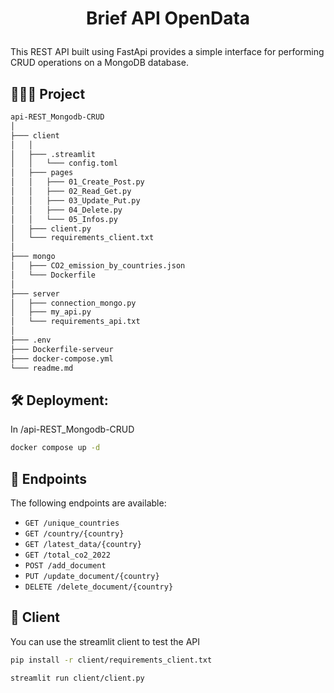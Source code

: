 
# <p align="center">Brief API OpenData</p>
  
This REST API built using FastApi provides a simple interface for performing CRUD operations on a MongoDB database.



## 🧑🏻‍💻 Project
```bash
api-REST_Mongodb-CRUD
│ 
├─── client 
│   │
│   ├─── .streamlit
│   │   └─── config.toml
│   ├─── pages
│   │   ├─── 01_Create_Post.py
│   │   ├─── 02_Read_Get.py
│   │   ├─── 03_Update_Put.py
│   │   ├─── 04_Delete.py
│   │   └─── 05_Infos.py
│   ├─── client.py
│   └─── requirements_client.txt
│ 
├─── mongo
│   ├─── CO2_emission_by_countries.json
│   └─── Dockerfile
│
├─── server
│   ├─── connection_mongo.py
│   ├─── my_api.py
│   └─── requirements_api.txt
│
├─── .env 
├─── Dockerfile-serveur
├─── docker-compose.yml
└─── readme.md
```

## 🛠️ Deployment:
In /api-REST_Mongodb-CRUD
```bash
docker compose up -d
```

##  🧐  Endpoints
The following endpoints are available:
* `GET /unique_countries`
* `GET /country/{country}`
* `GET /latest_data/{country}`
* `GET /total_co2_2022`
* `POST /add_document`
* `PUT /update_document/{country}`
* `DELETE /delete_document/{country}`

## 🙇 Client
You can use the streamlit client to test the API
```bash
pip install -r client/requirements_client.txt
```
```bash
streamlit run client/client.py
```   
